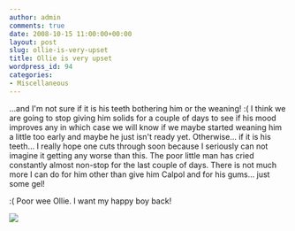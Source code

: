 ```yaml
---
author: admin
comments: true
date: 2008-10-15 11:00:00+00:00
layout: post
slug: ollie-is-very-upset
title: Ollie is very upset
wordpress_id: 94
categories:
- Miscellaneous
---
```


...and I'm not sure if it is his teeth bothering him or the weaning! :(  I think we are going to stop giving him solids for a couple of days to see if his mood improves any in which case we will know if we maybe started weaning him a little too early and maybe he just isn't ready yet.  Otherwise... if it is his teeth... I really hope one cuts through soon because I seriously can not imagine it getting any worse than this.  The poor little man has cried constantly almost non-stop for the last couple of days.  There is not much more I can do for him other than give him Calpol and for his gums... just some gel!  
  
:(  Poor wee Ollie.  I want my happy boy back!

![](https://blogger.googleusercontent.com/tracker/251139911615938991-3142261955088501813?l=www.outmumbered.com)
